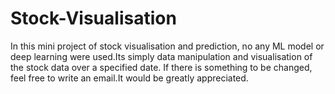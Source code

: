# Stock-Visualisation
In this mini project of stock visualisation and prediction, no any ML model or deep learning were used.Its simply data manipulation and visualisation of the stock data over a specified date.
If there is something to be changed, feel free to write an email.It would be greatly appreciated.

